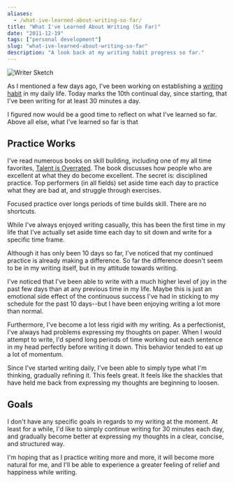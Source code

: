 ```yaml
---
aliases:
  - /what-ive-learned-about-writing-so-far/
title: "What I've Learned About Writing (So Far)"
date: "2011-12-19"
tags: ["personal development"]
slug: "what-ive-learned-about-writing-so-far"
description: "A look back at my writing habit progress so far."
---
```



![Writer Sketch][]


As I mentioned a few days ago, I've been working on establishing a
[writing habit][] in my daily life.  Today marks the 10th continual day, since
starting, that I've been writing for at least 30 minutes a day.

I figured now would be a good time to reflect on what I've learned so far.
Above all else, what I've learned so far is that


## Practice Works

I've read numerous books on skill building, including one of my all time
favorites, [Talent is Overrated][].  The book discusses how people who are
excellent at what they do become excellent.  The secret is: disciplined
practice.  Top performers (in all fields) set aside time each day to practice
what they are bad at, and struggle through exercises.

Focused practice over longs periods of time builds skill.  There are no
shortcuts.

While I've always enjoyed writing casually, this has been the first time in my
life that I've actually set aside time each day to sit down and write for a
specific time frame.

Although it has only been 10 days so far, I've noticed that my continued
practice is already making a difference.  So far the difference doesn't seem to
be in my writing itself, but in my attitude towards writing.

I've noticed that I've been able to write with a much higher level of joy in
the past few days than at any previous time in my life.  Maybe this is just an
emotional side effect of the continuous success I've had in sticking to my
schedule for the past 10 days--but I have been enjoying writing a lot more than
normal.

Furthermore, I've become a lot less rigid with my writing.  As a perfectionist,
I've always had problems expressing my thoughts on paper.  When I would attempt
to write, I'd spend long periods of time working out each sentence in my head
perfectly before writing it down.  This behavior tended to eat up a lot of
momentum.

Since I've started writing daily, I've been able to simply type what I'm
thinking, gradually refining it.  This feels great.  It feels like the shackles
that have held me back from expressing my thoughts are beginning to loosen.


## Goals

I don't have any specific goals in regards to my writing at the moment.  At
least for a while, I'd like to simply continue writing for 30 minutes each day,
and gradually become better at expressing my thoughts in a clear, concise, and
structured way.

I'm hoping that as I practice writing more and more, it will become more
natural for me, and I'll be able to experience a greater feeling of relief and
happiness while writing.


  [Writer Sketch]: /static/images/2011/writer-sketch.png "Writer Sketch"
  [writing habit]: {filename}/articles/2011/establishing-a-writing-habit.md "Establishing a Writing Habit"
  [Talent is Overrated]: http://www.amazon.com/gp/product/1591842948/ref=as_li_ss_tl?ie=UTF8&camp=1789&creative=390957&creativeASIN=1591842948&linkCode=as2&tag=rdegges-20 "Talent is Overrated"
